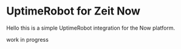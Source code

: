 # UptimeRobot for Zeit Now

Hello this is a simple UptimeRobot integration for the Now platform.

work in progress
